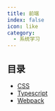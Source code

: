 ```yaml
---
title: 前端
index: false
icon: like
category:
  - 系统学习
---
```


## 目录

- [CSS](css.md)
- [Typescript](typescript.md)
- [Webpack](webpack.md)
